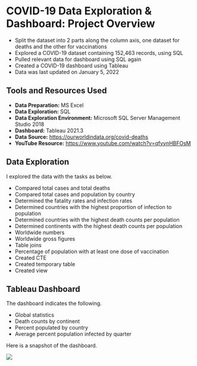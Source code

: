 # COVID-19 Data Exploration & Dashboard: Project Overview
* Split the dataset into 2 parts along the column axis, one dataset for deaths and the other for vaccinations
* Explored a COVID-19 dataset containing 152,463 records, using SQL
* Pulled relevant data for dashboard using SQL again
* Created a COVID-19 dashboard using Tableau
* Data was last updated on January 5, 2022

## Tools and Resources Used
* **Data Preparation:** MS Excel  
* **Data Exploration:** SQL  
* **Data Exploration Environment:** Microsoft SQL Server Management Studio 2018  
* **Dashboard:** Tableau 2021.3
* **Data Source:** https://ourworldindata.org/covid-deaths  
* **YouTube Resource:** https://www.youtube.com/watch?v=qfyynHBFOsM  

## Data Exploration
I explored the data with the tasks as below.
* Compared total cases and total deaths
* Compared total cases and population by country
* Determined the fatality rates and infection rates
* Determined countries with the highest proportion of infection to population
* Determined countries with the highest death counts per population
* Determined continents with the highest death counts per population
* Worldwide numbers
* Worldwide gross figures
* Table joins
* Percentage of population with at least one dose of vaccination
* Created CTE
* Created temporary table
* Created view

## Tableau Dashboard
The dashboard indicates the following.
* Global statistics
* Death counts by continent
* Percent populated by country
* Average percent population infected by quarter

Here is a snapshot of the dashboard.

![](https://github.com/pranavjoshi-hub/covid19-data-exploration-and-dashboard/blob/main/images/dashboard.PNG)
